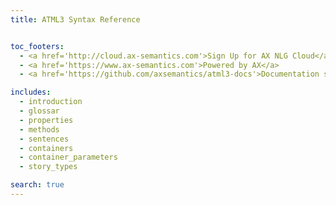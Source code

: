 ```yaml
---
title: ATML3 Syntax Reference


toc_footers:
  - <a href='http://cloud.ax-semantics.com'>Sign Up for AX NLG Cloud</a>
  - <a href='https://www.ax-semantics.com'>Powered by AX</a>
  - <a href='https://github.com/axsemantics/atml3-docs'>Documentation source</a>

includes:
  - introduction
  - glossar
  - properties
  - methods
  - sentences
  - containers
  - container_parameters
  - story_types

search: true
---
```


